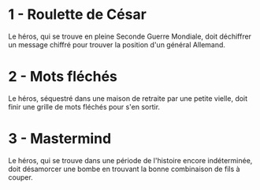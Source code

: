 # 1 - Roulette de César

Le héros, qui se trouve en pleine Seconde Guerre Mondiale, doit déchiffrer un message chiffré pour trouver la position d'un général Allemand.

# 2 - Mots fléchés 

Le héros, séquestré dans une maison de retraite par une petite vielle, doit finir une grille de mots fléchés pour s'en sortir.

# 3 - Mastermind 

Le héros, qui se trouve dans une période de l'histoire encore indéterminée, doit  désamorcer une bombe en trouvant la bonne combinaison de fils à couper.